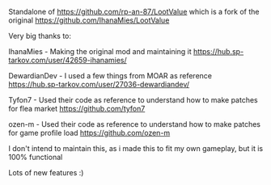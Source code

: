 Standalone of https://github.com/rp-an-87/LootValue which is a fork of the original https://github.com/IhanaMies/LootValue

Very big thanks to:

IhanaMies - Making the original mod and maintaining it
https://hub.sp-tarkov.com/user/42659-ihanamies/
 
DewardianDev - I used a few things from MOAR as reference
https://hub.sp-tarkov.com/user/27036-dewardiandev/

Tyfon7 - Used their code as reference to understand how to make patches for flea market
https://github.com/tyfon7

ozen-m - Used their code as reference to understand how to make patches for game profile load
https://github.com/ozen-m


I don't intend to maintain this, as i made this to fit my own gameplay, but it is 100% functional

Lots of new features :)